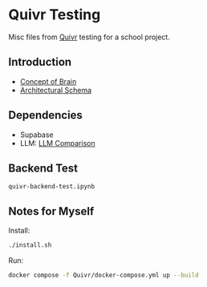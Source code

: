 # Quivr Testing

Misc files from [Quivr](https://github.com/StanGirard/quivr) testing for a school project.

## Introduction

* [Concept of Brain](https://brain.quivr.app/docs/User_Guide/what-is-a-brain)
* [Architectural Schema](https://brain.quivr.app/docs/Developers/contribution/architecture#architectural-schema)

## Dependencies

* Supabase
* LLM: [LLM Comparison](https://www.quivr.app/blog/is-mistral-a-good-replacement-for-openai)

## Backend Test

`quivr-backend-test.ipynb`

## Notes for Myself

Install:

```bash
./install.sh
```

Run:

```bash
docker compose -f Quivr/docker-compose.yml up --build
```
